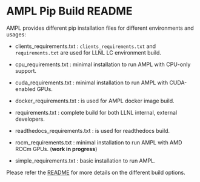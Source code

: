 # AMPL Pip Build README

AMPL provides different pip installation files for different environments and usages:

* clients_requirements.txt : `clients_requirements.txt` and `requirements.txt` are used for LLNL LC environment build.

* cpu_requirements.txt : minimal installation to run AMPL with CPU-only support.

* cuda_requirements.txt : minimal installation to run AMPL with CUDA-enabled GPUs.

* docker_requirements.txt : is used for AMPL docker image build.

* requirements.txt : complete build for both LLNL internal, external developers.

* readthedocs_requirements.txt : is used for readthedocs build.

* rocm_requirements.txt : minimal installation to run AMPL with AMD ROCm GPUs. (**work in progress**)

* simple_requirements.txt : basic installation to run AMPL.

Please refer the [README](https://github.com/ATOMScience-org/AMPL#create-pip-env) for more details on the different build options.
